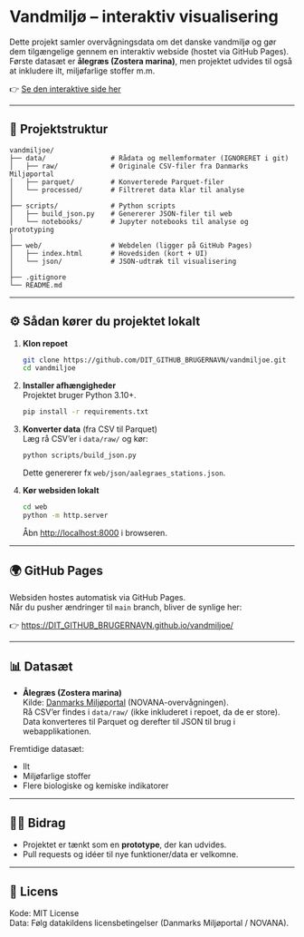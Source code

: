 # Vandmiljø – interaktiv visualisering

Dette projekt samler overvågningsdata om det danske vandmiljø og gør dem tilgængelige gennem en interaktiv webside (hostet via GitHub Pages).  
Første datasæt er **ålegræs (Zostera marina)**, men projektet udvides til også at inkludere ilt, miljøfarlige stoffer m.m.

👉 [Se den interaktive side her](https://DIT_GITHUB_BRUGERNAVN.github.io/vandmiljoe/)

---

## 📂 Projektstruktur

```
vandmiljoe/
├── data/                # Rådata og mellemformater (IGNORERET i git)
│   ├── raw/             # Originale CSV-filer fra Danmarks Miljøportal
│   ├── parquet/         # Konverterede Parquet-filer
│   └── processed/       # Filtreret data klar til analyse
│
├── scripts/             # Python scripts
│   ├── build_json.py    # Genererer JSON-filer til web
│   └── notebooks/       # Jupyter notebooks til analyse og prototyping
│
├── web/                 # Webdelen (ligger på GitHub Pages)
│   ├── index.html       # Hovedsiden (kort + UI)
│   └── json/            # JSON-udtræk til visualisering
│
├── .gitignore
└── README.md
```

---

## ⚙️ Sådan kører du projektet lokalt

1. **Klon repoet**
   ```bash
   git clone https://github.com/DIT_GITHUB_BRUGERNAVN/vandmiljoe.git
   cd vandmiljoe
   ```

2. **Installer afhængigheder**  
   Projektet bruger Python 3.10+.
   ```bash
   pip install -r requirements.txt
   ```

3. **Konverter data** (fra CSV til Parquet)  
   Læg rå CSV’er i `data/raw/` og kør:
   ```bash
   python scripts/build_json.py
   ```

   Dette genererer fx `web/json/aalegraes_stations.json`.

4. **Kør websiden lokalt**
   ```bash
   cd web
   python -m http.server
   ```
   Åbn [http://localhost:8000](http://localhost:8000) i browseren.

---

## 🌍 GitHub Pages

Websiden hostes automatisk via GitHub Pages.  
Når du pusher ændringer til `main` branch, bliver de synlige her:

👉 https://DIT_GITHUB_BRUGERNAVN.github.io/vandmiljoe/

---

## 📊 Datasæt

- **Ålegræs (Zostera marina)**  
  Kilde: [Danmarks Miljøportal](https://miljoeportal.dk) (NOVANA-overvågningen).  
  Rå CSV’er findes i `data/raw/` (ikke inkluderet i repoet, da de er store).  
  Data konverteres til Parquet og derefter til JSON til brug i webapplikationen.

Fremtidige datasæt:
- Ilt
- Miljøfarlige stoffer
- Flere biologiske og kemiske indikatorer

---

## 👩‍💻 Bidrag

- Projektet er tænkt som en **prototype**, der kan udvides.  
- Pull requests og idéer til nye funktioner/data er velkomne.  

---

## 📄 Licens

Kode: MIT License  
Data: Følg datakildens licensbetingelser (Danmarks Miljøportal / NOVANA).
